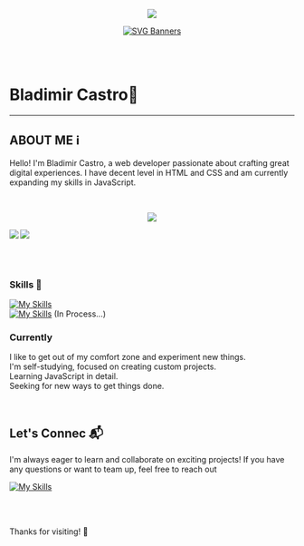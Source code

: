 <p align="center" >
  
<img  src="https://komarev.com/ghpvc/?username=blad232x&color=green"/>
</p>
<p align="center">
  <a href="https://github.com/Akshay090/svg-banners">
    <img src="https://svg-banners.vercel.app/api?type=typeWriter&text1=Bladimir%20Castro%20💻&width=1000&height=150" alt="SVG Banners">
  </a>
</p>
<br>
<br>

# Bladimir Castro💼

---

## **ABOUT ME** ℹ️
Hello! I'm Bladimir Castro, a web developer passionate about crafting great digital experiences. I have decent level in HTML and CSS and am currently expanding my skills in JavaScript.

<br>

<p align="center">  
<img  src="https://github-readme-stats.vercel.app/api/top-langs/?username=blad232&theme=shadow_green&hide_border=false&layout=compact" />
</p>

<img align="left" src="https://github-readme-stats.vercel.app/api?username=blad232&show_icons=true&theme=shadow_green&hide_border=false" />

<p>  
<img  src="https://github-readme-streak-stats.herokuapp.com/?user=blad232&theme=shadow_green&hide_border=false"/> 
</p>
<br/>
<br/>



### Skills 🚀
[![My Skills](https://skillicons.dev/icons?i=html,css,vscode,windows,git,github&perline=3)](https://skillicons.dev)<br/>
[![My Skills](https://skillicons.dev/icons?i=js)](https://skillicons.dev)  (In Process...)





### Currently 
I like to get out of my comfort zone and experiment new things.
<br>
I'm self-studying, focused on creating custom projects.
<br>
Learning JavaScript in detail.
<br>
Seeking for new ways to get things done.


  

<br>


## **Let's Connec** 📬
I'm always eager to learn and collaborate on exciting projects! If you have any questions or want to team up, feel free to reach out
<br/>

[![My Skills](https://skillicons.dev/icons?i=gmail,linkedin,twitter&theme=light&perline=1)](https://skillicons.dev)
 
<br>
<br>


  Thanks for visiting! 👋

